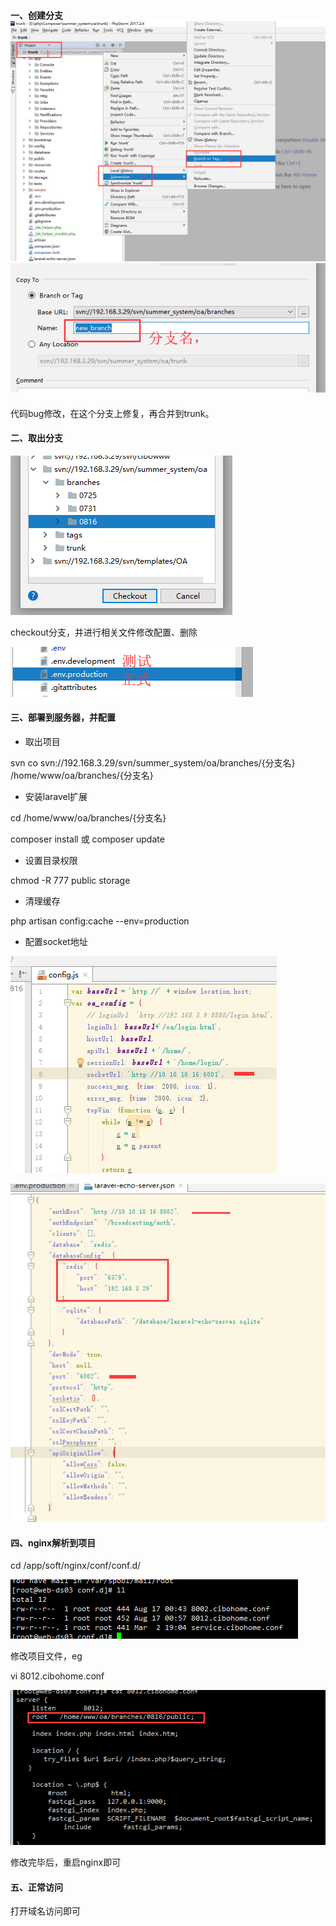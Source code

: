 #### 一、创建分支![](/assets/新建分支.png)![](/assets/分支命名.png)

#### 

代码bug修改，在这个分支上修复，再合并到trunk。



#### 二、取出分支

![](/assets/取出分支.png)

checkout分支，并进行相关文件修改配置、删除

![](/assets/配置文件.png)

#### 三、部署到服务器，并配置

* 取出项目

svn co svn://192.168.3.29/svn/summer\_system/oa/branches/{分支名} /home/www/oa/branches/{分支名}

* 安装laravel扩展

cd /home/www/oa/branches/{分支名}

composer install  或 composer update

* 设置目录权限

chmod -R 777 public storage

* 清理缓存

php artisan config:cache  --env=production

* 配置socket地址

![](/assets/socket.png)

![](/assets/laravel-echo-server.png)

#### 四、nginx解析到项目

cd /app/soft/nginx/conf/conf.d/

![](/assets/nginx.png)

修改项目文件，eg

vi 8012.cibohome.conf

![](/assets/8012.png)

修改完毕后，重启nginx即可

#### 五、正常访问

打开域名访问即可

